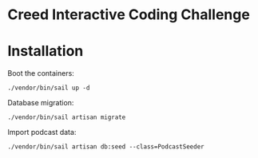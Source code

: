 # Creed Interactive Coding Challenge

# Installation

Boot the containers:
```
./vendor/bin/sail up -d 
```

Database migration:
```
./vendor/bin/sail artisan migrate
```

Import podcast data:
```
./vendor/bin/sail artisan db:seed --class=PodcastSeeder
```
